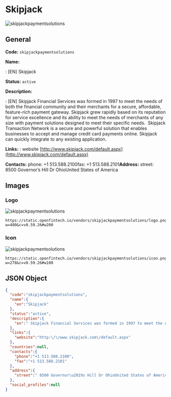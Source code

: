 
# Skipjack 
![skipjackpaymentsolutions](https://static.openfintech.io/vendors/skipjackpaymentsolutions/logo.png?w=400&c=v0.59.26#w200)  

## General 
 
**Code:** `skipjackpaymentsolutions` 
 
**Name:** 
 
:	[EN] Skipjack 
 
**Status:** `active` 
 
**Description:** 
 
: [EN]  Skipjack Financial Services was formed in 1997 to meet the needs of both the financial community and their merchants for a secure, affordable, feature-rich payment gateway. Skipjack grew rapidly based on its reputation for service excellence and its ability to meet the needs of merchants of any size with payment solutions designed to meet their specific needs.  Skipjack Transaction Network is a secure and powerful solution that enables businesses to accept and manage credit card payments online. Skipjack can quickly integrate to any existing application.  
 
**Links:** 
: website [http://www.skipjack.com/default.aspx](http://www.skipjack.com/default.aspx) 
 
**Contacts:** 
phone: +1 513.588.2100fax: +1 513.588.2101**Address:** 
street:  8500 Governor’s Hill Dr OhioUnited States of America  

## Images 

### Logo 
 
![skipjackpaymentsolutions](https://static.openfintech.io/vendors/skipjackpaymentsolutions/logo.png?w=400&c=v0.59.26#w200)  

```
https://static.openfintech.io/vendors/skipjackpaymentsolutions/logo.png?w=400&c=v0.59.26#w200
```  

### Icon 
 
![skipjackpaymentsolutions](https://static.openfintech.io/vendors/skipjackpaymentsolutions/icon.png?w=278&c=v0.59.26#w100)  

```
https://static.openfintech.io/vendors/skipjackpaymentsolutions/icon.png?w=278&c=v0.59.26#w100
```  

## JSON Object 

```json
{
  "code":"skipjackpaymentsolutions",
  "name":{
    "en":"Skipjack"
  },
  "status":"active",
  "description":{
    "en":" Skipjack Financial Services was formed in 1997 to meet the needs of both the financial community and their merchants for a secure, affordable, feature-rich payment gateway.\u00a0Skipjack grew rapidly based on its reputation for service excellence and its ability to meet the needs of merchants of any size with payment solutions designed to meet their specific needs.\u00a0 Skipjack Transaction Network is a secure and powerful solution that enables businesses to accept and manage credit card payments online. Skipjack can quickly integrate to any existing application. "
  },
  "links":{
    "website":"http:\/\/www.skipjack.com\/default.aspx"
  },
  "countries":null,
  "contacts":{
    "phone":"+1 513.588.2100",
    "fax":"+1 513.588.2101"
  },
  "address":{
    "street":" 8500 Governor\u2019s Hill Dr OhioUnited States of America "
  },
  "social_profiles":null
}
```  
